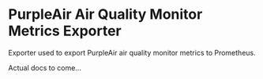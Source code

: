 # PurpleAir Air Quality Monitor Metrics Exporter

Exporter used to export PurpleAir air quality monitor metrics to Prometheus.

Actual docs to come...